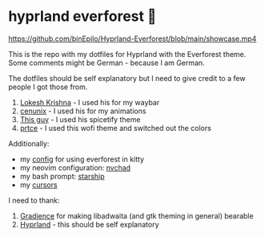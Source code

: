 # hyprland everforest 🌲

https://github.com/binEpilo/Hyprland-Everforest/blob/main/showcase.mp4

This is the repo with my dotfiles for Hyprland with the Everforest theme. Some comments might be German - because I am German.

The dotfiles should be self explanatory but I need to give credit to a few people I got those from.

1. [Lokesh Krishna](https://github.com/lokesh-krishna/dotfiles) - I used his for my waybar
2. [cenunix](https://github.com/cenunix/dotfiles) - I used his for my animations
3. [This guy](https://gitlab.com/dochi77/arch-rices/-/tree/main/everforest/spicetify/Themes?ref_type=heads) - I used his spicetify theme
4. [prtce](https://github.com/prtce/wofi) - I used this wofi theme and switched out the colors

Additionally:

- my [config](https://github.com/bgrnwd/everforest-kitty) for using everforest in kitty 
- my neovim configuration: [nvchad](https://nvchad.com/)
- my bash prompt: [starship](https://starship.rs/)
- my [cursors](https://github.com/sainnhe/capitaine-cursors)

I need to thank:

1. [Gradience](https://github.com/GradienceTeam/Gradience) for making libadwaita (and gtk theming in general) bearable
2. [Hyprland](https://hyprland.org/) - this should be self explanatory
